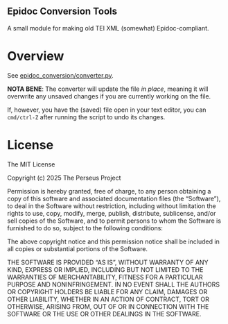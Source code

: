 Epidoc Conversion Tools
------

A small module for making old TEI XML (somewhat) Epidoc-compliant.

# Overview

See [epidoc_conversion/converter.py](epidoc_conversion/converter.py).



**NOTA BENE**: The converter will update the file _in place_, meaning it will overwrite any unsaved changes if you are currently working on the file.

If, however, you have the (saved) file open in your text editor, you can `cmd/ctrl-Z` after running the script to undo its changes.

# License

The MIT License

Copyright (c) 2025 The Perseus Project

Permission is hereby granted, free of charge, to any person obtaining a copy of this software and associated documentation files (the “Software”), to deal in the Software without restriction, including without limitation the rights to use, copy, modify, merge, publish, distribute, sublicense, and/or sell copies of the Software, and to permit persons to whom the Software is furnished to do so, subject to the following conditions:

The above copyright notice and this permission notice shall be included in all copies or substantial portions of the Software.

THE SOFTWARE IS PROVIDED “AS IS”, WITHOUT WARRANTY OF ANY KIND, EXPRESS OR IMPLIED, INCLUDING BUT NOT LIMITED TO THE WARRANTIES OF MERCHANTABILITY, FITNESS FOR A PARTICULAR PURPOSE AND NONINFRINGEMENT. IN NO EVENT SHALL THE AUTHORS OR COPYRIGHT HOLDERS BE LIABLE FOR ANY CLAIM, DAMAGES OR OTHER LIABILITY, WHETHER IN AN ACTION OF CONTRACT, TORT OR OTHERWISE, ARISING FROM, OUT OF OR IN CONNECTION WITH THE SOFTWARE OR THE USE OR OTHER DEALINGS IN THE SOFTWARE.
